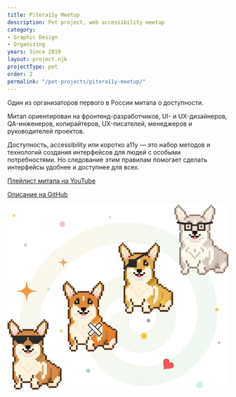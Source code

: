 ```yaml
---
title: Pitera11y Meetup
description: Pet project, web accessibility meetup
category:
- Graphic Design
- Organizing
years: Since 2019
layout: project.njk
projectType: pet
order: 2
permalink: "/pet-projects/pitera11y-meetup/"
---
```


Один из организаторов первого в России митапа о доступности.

Митап ориентирован на фронтенд-разработчиков, UI- и UX-дизайнеров, QA-инженеров, копирайтеров, UX-писателей, менеджеров и руководителей проектов.

Доступность, accessibility или коротко a11y — это набор методов и технологий создания интерфейсов для людей с особыми потребностями. Но следование этим правилам помогает сделать интерфейсы удобнее и доступнее для всех.

[Плейлист митапа на YouTube](https://www.youtube.com/watch?v=LIi-fRukS1Y&list=PLTdS5E3zupkGg0FoMoWB5FD2tlBrSWUQB&index=7)

[Описание на GitHub](https://github.com/pitercss/a11y_docs)

![Untitled](images/Untitled.png)